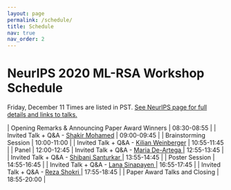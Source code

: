 ```yaml
---
layout: page
permalink: /schedule/
title: Schedule
nav: true
nav_order: 2
---
```


# NeurIPS 2020 ML-RSA Workshop Schedule

Friday, December 11 Times are listed in PST. [See NeurIPS page for full details and links to talks.](https://neurips.cc/virtual/2020/public/workshop_16143.html)

| Opening Remarks & Announcing Paper Award Winners                   |  08:30-08:55   |
| Invited Talk + Q&A - [Shakir Mohamed](https://shakirm.com/)         | 09:00-09:45   |
| Brainstorming Session                    | 10:00-11:00 |
| Invited Talk + Q&A - [Kilian Weinberger](https://www.cs.cornell.edu/~kilian/)         | 10:55-11:45  |
| Panel                   | 12:00-12:45
| Invited Talk + Q&A - [Maria De-Artega ](https://mariadearteaga.com/)         | 12:55-13:45  |
| Invited Talk + Q&A - [Shibani Santurkar  ](https://people.csail.mit.edu/shibani/)         | 13:55-14:45  |
| Poster Session                     | 14:55-16:45  |
| Invited Talk + Q&A - [Lana Sinapayen    ](https://lanasina.github.io/)         | 16:55-17:45 |
| Invited Talk + Q&A - [Reza Shokri    ](https://www.comp.nus.edu.sg/~reza/)         | 17:55-18:45  |
| Paper Award Talks and Closing                    | 18:55-20:00 |

